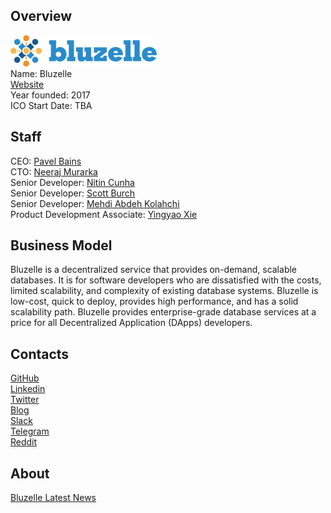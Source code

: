 ## Overview
![ logo](../projects/logo/bluzelle.png)  
Name: Bluzelle  
[Website](http://bluzelle.com/)  
Year founded: 2017  
ICO Start Date: TBA
## Staff 
CEO: [Pavel Bains](../people/pavel_bains.md)  
CTO: [Neeraj Murarka](../people/neeraj_murarka.md)  
Senior Developer: [Nitin Cunha](../people/nitin_cunha.md)  
Senior Developer: [Scott Burch](../people/scott_burch.md)  
Senior Developer: [Mehdi Abdeh Kolahchi](../people/mehdi_kolahchi.md)  
Product Development Associate: [Yingyao Xie](../people/yingyao_xie.md)  
## Business Model
Bluzelle is a decentralized service that provides on-demand, scalable databases. It is for software developers who are dissatisfied with the costs, limited scalability, and complexity of existing database systems. Bluzelle is low-cost, quick to deploy, provides high performance, and has a solid scalability path. Bluzelle provides enterprise-grade database services at a price for all Decentralized Application (DApps) developers.
## Contacts
[GitHub](https://github.com/njmurarka/bluzelle)     
[Linkedin](https://www.linkedin.com/company/10497135/)   
[Twitter](https://twitter.com/bluzellehq)   
[Blog](https://blog.bluzelle.com/)    
[Slack](http://bluzelle.com/slack/)  
[Telegram](https://t.me/bluzelle)  
[Reddit](https://www.reddit.com/r/Bluzelle/)  
## About
[Bluzelle Latest News](http://bluzelle.com/latest-news/press/)  
